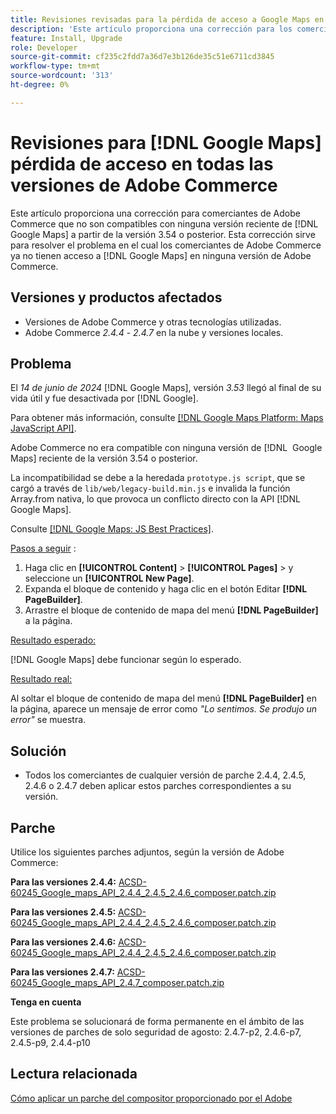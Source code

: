 ```yaml
---
title: Revisiones revisadas para la pérdida de acceso a Google Maps en todas las versiones de Adobe Commerce
description: 'Este artículo proporciona una corrección para los comerciantes de Adobe Commerce que no son compatibles con ninguna de las  [!DNL Google Maps] versiones recientes a partir de la versión 3.54+.'
feature: Install, Upgrade
role: Developer
source-git-commit: cf235c2fdd7a36d7e3b126de35c51e6711cd3845
workflow-type: tm+mt
source-wordcount: '313'
ht-degree: 0%

---
```


# Revisiones para [!DNL Google Maps] pérdida de acceso en todas las versiones de Adobe Commerce

Este artículo proporciona una corrección para comerciantes de Adobe Commerce que no son compatibles con ninguna versión reciente de [!DNL Google Maps] a partir de la versión 3.54 o posterior. Esta corrección sirve para resolver el problema en el cual los comerciantes de Adobe Commerce ya no tienen acceso a [!DNL Google Maps] en ninguna versión de Adobe Commerce.

## Versiones y productos afectados

* Versiones de Adobe Commerce y otras tecnologías utilizadas.
* Adobe Commerce *2.4.4* - *2.4.7* en la nube y versiones locales.

## Problema

El *14 de junio de 2024* [!DNL Google Maps], versión *3.53* llegó al final de su vida útil y fue desactivada por [!DNL Google].

Para obtener más información, consulte [[!DNL Google Maps Platform: Maps JavaScript API]](https://developers.google.com/maps/documentation/javascript/versions#documentation-for-the-api-versions).

Adobe Commerce no era compatible con ninguna versión de [!DNL &#x200B; Google Maps] reciente de la versión 3.54 o posterior.

La incompatibilidad se debe a la heredada `prototype.js script`, que se cargó a través de `lib/web/legacy-build.min.js` e invalida la función Array.from nativa, lo que provoca un conflicto directo con la API [!DNL &#x200B; Google Maps].

Consulte [[!DNL Google Maps: JS Best Practices]](https://developers.google.com/maps/documentation/javascript/best-practices).

<u>Pasos a seguir</u> :

1. Haga clic en **[!UICONTROL Content]** > **[!UICONTROL Pages]** > y seleccione un **[!UICONTROL New Page]**.
1. Expanda el bloque de contenido y haga clic en el botón Editar **[!DNL PageBuilder]**.
1. Arrastre el bloque de contenido de mapa del menú **[!DNL PageBuilder]** a la página.

<u>Resultado esperado:</u>

[!DNL Google Maps] debe funcionar según lo esperado.

<u> Resultado real:</u>

Al soltar el bloque de contenido de mapa del menú **[!DNL PageBuilder]** en la página, aparece un mensaje de error como *&quot;Lo sentimos. Se produjo un error&quot;* se muestra.

## Solución

* Todos los comerciantes de cualquier versión de parche 2.4.4, 2.4.5, 2.4.6 o 2.4.7 deben aplicar estos parches correspondientes a su versión.

## Parche

Utilice los siguientes parches adjuntos, según la versión de Adobe Commerce:

**Para las versiones 2.4.4:**
[ACSD-60245_Google_maps_API_2.4.4_2.4.5_2.4.6_composer.patch.zip](assets/ACSD-60245_Google_maps_API_2.4.4_2.4.5_2.4.6_composer.patch.zip)

**Para las versiones 2.4.5:**
[ACSD-60245_Google_maps_API_2.4.4_2.4.5_2.4.6_composer.patch.zip](assets/ACSD-60245_Google_maps_API_2.4.4_2.4.5_2.4.6_composer.patch.zip)

**Para las versiones 2.4.6:**
[ACSD-60245_Google_maps_API_2.4.4_2.4.5_2.4.6_composer.patch.zip](assets/ACSD-60245_Google_maps_API_2.4.4_2.4.5_2.4.6_composer.patch.zip)

**Para las versiones 2.4.7:**
[ACSD-60245_Google_maps_API_2.4.7_composer.patch.zip](assets/ACSD-60245_Google_maps_API_2.4.7_composer.patch.zip)

**Tenga en cuenta**

Este problema se solucionará de forma permanente en el ámbito de las versiones de parches de solo seguridad de agosto:
2.4.7-p2, 2.4.6-p7, 2.4.5-p9, 2.4.4-p10

## Lectura relacionada

[Cómo aplicar un parche del compositor proporcionado por el Adobe](https://experienceleague.adobe.com/es/docs/commerce-knowledge-base/kb/how-to/how-to-apply-a-composer-patch-provided-by-magento)